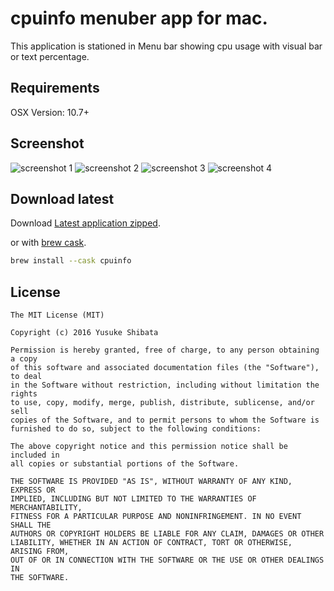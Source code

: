 # cpuinfo menuber app for mac.

This application is stationed in Menu bar showing cpu usage with visual bar or text percentage.

## Requirements

OSX Version: 10.7+

## Screenshot

![screenshot 1](/res/screenshot1.png?raw=true)
![screenshot 2](/res/screenshot2.png?raw=true)
![screenshot 3](/res/screenshot3.png?raw=true)
![screenshot 4](/res/screenshot4.png?raw=true)

## Download latest

Download [Latest application zipped](dist/cpuinfo.zip?raw=true).

or with [brew cask](http://caskroom.io/).

```sh
brew install --cask cpuinfo
```

## License

```
The MIT License (MIT)  

Copyright (c) 2016 Yusuke Shibata  

Permission is hereby granted, free of charge, to any person obtaining a copy  
of this software and associated documentation files (the "Software"), to deal  
in the Software without restriction, including without limitation the rights  
to use, copy, modify, merge, publish, distribute, sublicense, and/or sell  
copies of the Software, and to permit persons to whom the Software is  
furnished to do so, subject to the following conditions:  

The above copyright notice and this permission notice shall be included in  
all copies or substantial portions of the Software.  

THE SOFTWARE IS PROVIDED "AS IS", WITHOUT WARRANTY OF ANY KIND, EXPRESS OR  
IMPLIED, INCLUDING BUT NOT LIMITED TO THE WARRANTIES OF MERCHANTABILITY,  
FITNESS FOR A PARTICULAR PURPOSE AND NONINFRINGEMENT. IN NO EVENT SHALL THE  
AUTHORS OR COPYRIGHT HOLDERS BE LIABLE FOR ANY CLAIM, DAMAGES OR OTHER  
LIABILITY, WHETHER IN AN ACTION OF CONTRACT, TORT OR OTHERWISE, ARISING FROM,  
OUT OF OR IN CONNECTION WITH THE SOFTWARE OR THE USE OR OTHER DEALINGS IN  
THE SOFTWARE.  
```
